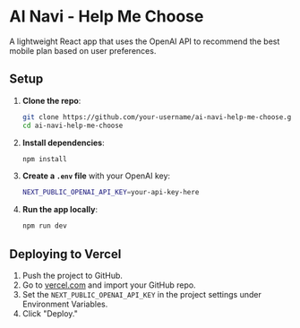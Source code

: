 # AI Navi - Help Me Choose

A lightweight React app that uses the OpenAI API to recommend the best mobile plan based on user preferences.

## Setup

1. **Clone the repo**:
   ```bash
   git clone https://github.com/your-username/ai-navi-help-me-choose.git
   cd ai-navi-help-me-choose
   ```

2. **Install dependencies**:
   ```bash
   npm install
   ```

3. **Create a `.env` file** with your OpenAI key:
   ```bash
   NEXT_PUBLIC_OPENAI_API_KEY=your-api-key-here
   ```

4. **Run the app locally**:
   ```bash
   npm run dev
   ```

## Deploying to Vercel

1. Push the project to GitHub.
2. Go to [vercel.com](https://vercel.com) and import your GitHub repo.
3. Set the `NEXT_PUBLIC_OPENAI_API_KEY` in the project settings under Environment Variables.
4. Click "Deploy."
